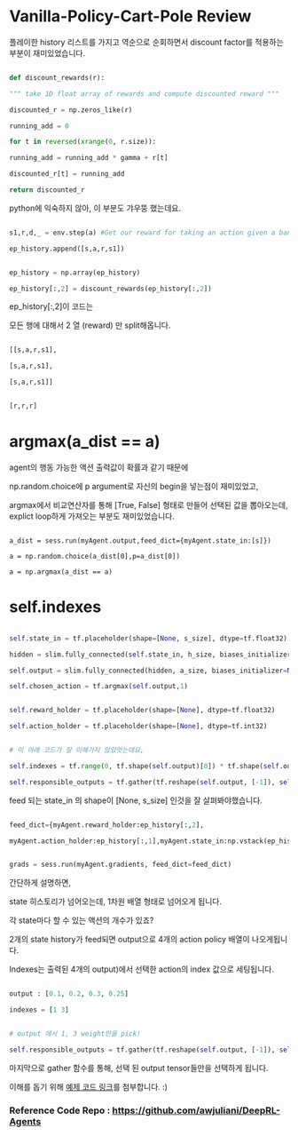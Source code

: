 # Vanilla-Policy-Cart-Pole Review


플레이한 history 리스트를 가지고 역순으로 순회하면서 discount factor를 적용하는 부분이 재미있었습니다.


```py

def discount_rewards(r):

""" take 1D float array of rewards and compute discounted reward """

discounted_r = np.zeros_like(r)

running_add = 0

for t in reversed(xrange(0, r.size)):

running_add = running_add * gamma + r[t]

discounted_r[t] = running_add

return discounted_r

```


python에 익숙하지 않아, 이 부분도 갸우뚱 했는데요.


```py

s1,r,d,_ = env.step(a) #Get our reward for taking an action given a bandit.

ep_history.append([s,a,r,s1])


ep_history = np.array(ep_history)

ep_history[:,2] = discount_rewards(ep_history[:,2])

```


ep_history[:,2]이 코드는


모든 행에 대해서 2 열 (reward) 만 split해옵니다.

```py

[[s,a,r,s1],

[s,a,r,s1],

[s,a,r,s1]]


[r,r,r]

```


# argmax(a_dist == a)


agent의 행동 가능한 액션 출력값이 확률과 같기 때문에


np.random.choice에 p argument로 자신의 begin을 넣는점이 재미있었고,


argmax에서 비교연산자를 통해 [True, False] 형태로 만들어 선택된 값을 뽑아오는데, explict loop하게 가져오는 부분도 재미있었습니다.


```

a_dist = sess.run(myAgent.output,feed_dict={myAgent.state_in:[s]})

a = np.random.choice(a_dist[0],p=a_dist[0])

a = np.argmax(a_dist == a)

```


# self.indexes




```py

self.state_in = tf.placeholder(shape=[None, s_size], dtype=tf.float32)

hidden = slim.fully_connected(self.state_in, h_size, biases_initializer=None, activation_fn=tf.nn.relu)

self.output = slim.fully_connected(hidden, a_size, biases_initializer=None, activation_fn = tf.nn.softmax)

self.chosen_action = tf.argmax(self.output,1)


self.reward_holder = tf.placeholder(shape=[None], dtype=tf.float32)

self.action_holder = tf.placeholder(shape=[None], dtype=tf.int32)


# 이 아래 코드가 잘 이해가지 않았엇는데요,

self.indexes = tf.range(0, tf.shape(self.output)[0]) * tf.shape(self.output)[1] + self.action_holder

self.responsible_outputs = tf.gather(tf.reshape(self.output, [-1]), self.indexes)

```


feed 되는 state_in 의 shape이 [None, s_size] 인것을 잘 살펴봐야했습니다.



```py

feed_dict={myAgent.reward_holder:ep_history[:,2],

myAgent.action_holder:ep_history[:,1],myAgent.state_in:np.vstack(ep_history[:,0])}


grads = sess.run(myAgent.gradients, feed_dict=feed_dict)

```


간단하게 설명하면,


state 히스토리가 넘어오는데, 1차원 배열 형태로 넘어오게 됩니다.


각 state마다 할 수 있는 액션의 개수가 있죠?


2개의 state history가 feed되면 output으로 4개의 action policy 배열이 나오게됩니다.


Indexes는 출력된 4개의 output)에서 선택한 action의 index 값으로 세팅됩니다.


```py

output : [0.1, 0.2, 0.3, 0.25]

indexes = [1 3]


# output 에서 1, 3 weight만을 pick!

self.responsible_outputs = tf.gather(tf.reshape(self.output, [-1]), self.indexes)

```


마지막으로 gather 함수를 통해, 선택 된 output tensor들만을 선택하게 됩니다.

이해를 돕기 위해 [예제 코드 링크](https://github.com/zenoengine/openai-playground/blob/master/classic-control/Understanding-Vanilla-Policy.py)를 첨부합니다. :)

### Reference Code Repo : https://github.com/awjuliani/DeepRL-Agents